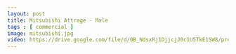 ```yaml
---
layout: post
title: Mitsubishi Attrage - Male
tags : [ commercial ]
image: mitsubishi.jpg
video: https://drive.google.com/file/d/0B_NdsxRj1DjjcjJ0c1U5TkE1SW8/preview
---
```

